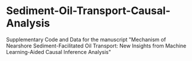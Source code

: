 # Sediment-Oil-Transport-Causal-Analysis
Supplementary Code and Data for the manuscript "Mechanism of Nearshore Sediment-Facilitated Oil Transport: New Insights from Machine Learning-Aided Causal Inference Analysis"
